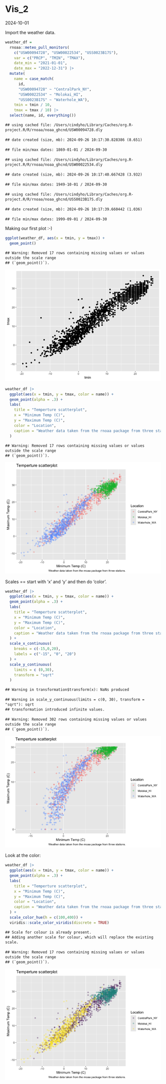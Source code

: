 Vis_2
================
2024-10-01

Import the weather data.

``` r
weather_df = 
  rnoaa::meteo_pull_monitors(
    c("USW00094728", "USW00022534", "USS0023B17S"),
    var = c("PRCP", "TMIN", "TMAX"), 
    date_min = "2021-01-01",
    date_max = "2022-12-31") |>
  mutate(
    name = case_match(
      id, 
      "USW00094728" ~ "CentralPark_NY", 
      "USW00022534" ~ "Molokai_HI",
      "USS0023B17S" ~ "Waterhole_WA"),
    tmin = tmin / 10,
    tmax = tmax / 10) |>
  select(name, id, everything())
```

    ## using cached file: /Users/cindyho/Library/Caches/org.R-project.R/R/rnoaa/noaa_ghcnd/USW00094728.dly

    ## date created (size, mb): 2024-09-26 10:17:30.828386 (8.651)

    ## file min/max dates: 1869-01-01 / 2024-09-30

    ## using cached file: /Users/cindyho/Library/Caches/org.R-project.R/R/rnoaa/noaa_ghcnd/USW00022534.dly

    ## date created (size, mb): 2024-09-26 10:17:40.667428 (3.932)

    ## file min/max dates: 1949-10-01 / 2024-09-30

    ## using cached file: /Users/cindyho/Library/Caches/org.R-project.R/R/rnoaa/noaa_ghcnd/USS0023B17S.dly

    ## date created (size, mb): 2024-09-26 10:17:39.660442 (1.036)

    ## file min/max dates: 1999-09-01 / 2024-09-30

Making our first plot :-)

``` r
ggplot(weather_df, aes(x = tmin, y = tmax)) + 
  geom_point()
```

    ## Warning: Removed 17 rows containing missing values or values outside the scale range
    ## (`geom_point()`).

![](vis_2_files/figure-gfm/unnamed-chunk-2-1.png)<!-- -->

``` r
weather_df |>
  ggplot(aes(x = tmin, y = tmax, color = name)) + 
  geom_point(alpha = .3) + 
  labs(
    title = "Temperture scatterplot", 
    x = "Minimum Temp (C)",
    y = "Maximum Temp (C)",
    color = "Location", 
    caption = "Weather data taken from the rnoaa package from three stations."
  )
```

    ## Warning: Removed 17 rows containing missing values or values outside the scale range
    ## (`geom_point()`).

![](vis_2_files/figure-gfm/unnamed-chunk-3-1.png)<!-- -->

Scales == start with ‘x’ and ‘y’ and then do ‘color’.

``` r
weather_df |>
  ggplot(aes(x = tmin, y = tmax, color = name)) + 
  geom_point(alpha = .3) + 
  labs(
    title = "Temperture scatterplot", 
    x = "Minimum Temp (C)",
    y = "Maximum Temp (C)",
    color = "Location", 
    caption = "Weather data taken from the rnoaa package from three stations."
  ) + 
  scale_x_continuous(
    breaks = c(-15,0,20), 
    labels = c("-15", "0", "20") 
  ) + 
  scale_y_continuous(
    limits = c (0,30), 
    transform = "sqrt"
  )
```

    ## Warning in transformation$transform(x): NaNs produced

    ## Warning in scale_y_continuous(limits = c(0, 30), transform = "sqrt"): sqrt
    ## transformation introduced infinite values.

    ## Warning: Removed 302 rows containing missing values or values outside the scale range
    ## (`geom_point()`).

![](vis_2_files/figure-gfm/unnamed-chunk-4-1.png)<!-- -->

Look at the color:

``` r
weather_df |>
  ggplot(aes(x = tmin, y = tmax, color = name)) + 
  geom_point(alpha = .3) + 
  labs(
    title = "Temperture scatterplot", 
    x = "Minimum Temp (C)",
    y = "Maximum Temp (C)",
    color = "Location", 
    caption = "Weather data taken from the rnoaa package from three stations."
  ) + 
  scale_color_hue(h = c(100,400)) + 
  viridis::scale_color_viridis(discrete = TRUE)
```

    ## Scale for colour is already present.
    ## Adding another scale for colour, which will replace the existing scale.

    ## Warning: Removed 17 rows containing missing values or values outside the scale range
    ## (`geom_point()`).

![](vis_2_files/figure-gfm/unnamed-chunk-5-1.png)<!-- -->
